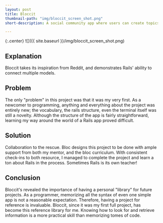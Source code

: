 ```yaml
---
layout: post
title: Bloccit
thumbnail-path: "img/bloccit_screen_shot.png"
short-description: A social community app where users can create topics, write posts, add comments, and vote on existing posts.

---
```


{:.center}
![]({{ site.baseurl }}/img/bloccit_screen_shot.png)

## Explanation

Bloccit takes its inspiration from Reddit, and demonstrates Rails' ability to connect multiple models.

## Problem

The only "problem" in this project was that it was my very first. As a newcomer to programming, anything and everything about the project was entirely new; the vocabulary, the rails structure, even the terminal itself was still a novelty. Although the structure of the app is fairly straightforward, learning my way around the world of a Rails app proved difficult.

## Solution

Collaboration to the rescue. Bloc designs this project to be done with ample support from both my mentor, and the bloc curriculum. With consistent check-ins to both resource, I managed to complete the project and learn a ton about Rails in the process. Sometimes Rails is its own teacher!


## Conclusion

Bloccit's revealed the importance of having a personal "library" for future projects. As a programmer, memorizing all the syntax of even one simple app is not a reasonable expectation. Therefore, having a project for reference is invaluable. Bloccit, since it was my first full project, has become this reference library for me. Knowing how to look for and retrieve information is a more practical skill than memorizing tomes of code.
